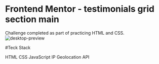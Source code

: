 # Frontend Mentor - testimonials grid section main

Challenge completed as part of practicing HTML and CSS.
![desktop-preview](https://github.com/kunalkashi-web/testimonials-grid-section-main/assets/138725519/b1abc4b4-cc7e-43af-9ab4-9dd5d3427576)


#Teck Stack

HTML
CSS
JavaScript
IP Geolocation API
